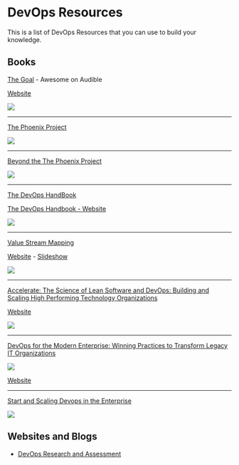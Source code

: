 # DevOps Resources

This is a list of DevOps Resources that you can use to build your knowledge.

## Books
[The Goal](https://www.amazon.com/Goal-Process-Ongoing-Improvement-Revised/dp/B000OZ0J2A/ref=tmm_aud_swatch_0?_encoding=UTF8&qid=1537055758&sr=8-2) - Awesome on Audible

[ Website](https://www.tocinstitute.org/the-goal-summary.html)

![](https://images-na.ssl-images-amazon.com/images/I/519C2Gz-v2L._SY346_.jpg)

----

[The Phoenix Project](https://www.amazon.com/Phoenix-Project-DevOps-Helping-Business-ebook/dp/B078Y98RG8/ref=tmm_kin_swatch_0?_encoding=UTF8&qid=1537055823&sr=1-1)

![](https://images-na.ssl-images-amazon.com/images/I/51Muw70krLL._SY346_.jpg)

----

[Beyond the The Phoenix Project](https://www.amazon.com/Beyond-Phoenix-Project-Evolution-Transcript-ebook/dp/B079V4YRG1/ref=tmm_kin_swatch_0?_encoding=UTF8&qid=1537055823&sr=1-2)

![](https://images-na.ssl-images-amazon.com/images/I/51RFsKtTl5L.jpg)

----
[The DevOps HandBook](https://www.amazon.com/DevOps-Handbook-World-Class-Reliability-Organizations-ebook/dp/B01M9ASFQ3/ref=sr_1_4?s=digital-text&ie=UTF8&qid=1537056136&sr=1-4&keywords=DevOps+Handbook)

[The DevOps Handbook - Website](https://itrevolution.com/book/the-devops-handbook/)

![](https://images-na.ssl-images-amazon.com/images/I/51WMrr2knUL.jpg)

----

[Value Stream Mapping](https://www.amazon.com/Value-Stream-Mapping-Organizational-Transformation-ebook/dp/B00EHIEJLM/ref=sr_1_1?s=digital-text&ie=UTF8&qid=1537057333&sr=1-1&keywords=Value+Stream+Mapping)

[Website](https://www.ksmartin.com/books/value-stream-mapping/)   - [Slideshow](https://www.slideshare.net/KarenMartinGroup/10-082013-slides)

![](https://images-na.ssl-images-amazon.com/images/I/51FnevxdJsL.jpg)

----

[Accelerate: The Science of Lean Software and DevOps: Building and Scaling High Performing Technology Organizations](https://www.amazon.com/Accelerate-Software-Performing-Technology-Organizations-ebook/dp/B07B9F83WM/ref=sr_1_1?s=digital-text&ie=UTF8&qid=1537057832&sr=1-1&keywords=Accelerate)

[Website](https://itrevolution.com/book/accelerate/)

![](https://images-na.ssl-images-amazon.com/images/I/51fryQrNMSL.jpg)

----
[DevOps for the Modern Enterprise: Winning Practices to Transform Legacy IT Organizations](https://www.amazon.com/DevOps-Modern-Enterprise-Practices-Organizations-ebook/dp/B079MLJN1F/ref=sr_1_1?s=digital-text&ie=UTF8&qid=1537058271&sr=1-1&keywords=DevOps+for+the+Modern+Enterprise)

![](https://images-na.ssl-images-amazon.com/images/I/51Ge42a8IFL.jpg)

[Website](https://itrevolution.com/book/devops_modern_enterprise/)

----

[Start and Scaling Devops in the Enterprise](https://www.amazon.com/Start-Scaling-Devops-Enterprise-Gruver-ebook/dp/B01M332BN2/ref=sr_1_fkmr1_2?s=digital-text&ie=UTF8&qid=1537058533&sr=1-2-fkmr1&keywords=Starting+and+Scaling+DevOps)

![](https://images-na.ssl-images-amazon.com/images/I/41pot3RcReL.jpg)

## Websites and Blogs
- [DevOps Research and Assessment](https://devops-research.com/)
